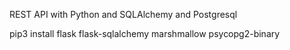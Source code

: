 REST API with Python and SQLAlchemy and Postgresql

pip3 install flask flask-sqlalchemy marshmallow psycopg2-binary
